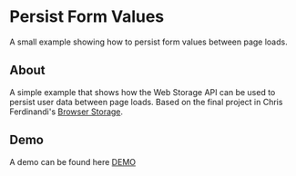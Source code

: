 # Persist Form Values

A small example showing how to persist form values between page loads.

## About

A simple example that shows how the Web Storage API can be used to persist user data between page loads. Based on the final project in Chris Ferdinandi's [Browser Storage](https://vanillajsguides.com/browser-storage/).

## Demo

A demo can be found here [DEMO](https://daniel-schroeder-dev.github.io/persist-form-values/)